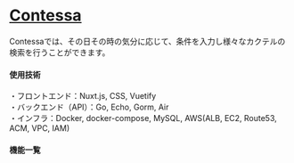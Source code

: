 # [Contessa](https://contessa-cocktail.netlify.app)
Contessaでは、その日その時の気分に応じて、条件を入力し様々なカクテルの検索を行うことができます。

#### 使用技術
・フロントエンド：Nuxt.js, CSS, Vuetify  
・バックエンド（API）：Go, Echo, Gorm, Air  
・インフラ：Docker, docker-compose, MySQL, AWS(ALB, EC2, Route53, ACM, VPC, IAM)  

#### 機能一覧

